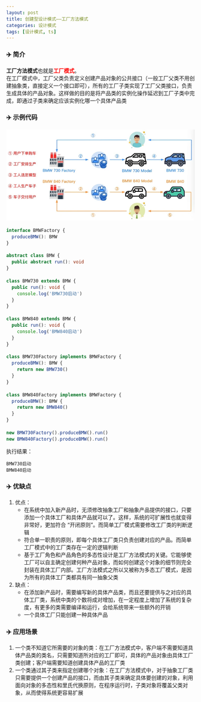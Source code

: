 ```yaml
---
layout: post
title: 创建型设计模式——工厂方法模式
categories: 设计模式
tags: [设计模式, ts]
---
```


### ✈️ 简介
**工厂方法模式**也就是<strong style="color:red">工厂模式</strong>。  
在工厂模式中，工厂父类负责定义创建产品对象的公共接口（一般工厂父类不用创建抽象类，直接定义一个接口即可），所有的工厂子类实现了工厂父类接口，负责生成具体的产品对象。这样做的目的是将产品类的实例化操作延迟到工厂子类中完成，即通过子类来确定应该实例化哪一个具体产品类

### ✈️ 示例代码
![工厂方法](/assets/images/4092436733-07e62fbe35fdaf2e_fix732.webp)
```ts
interface BMWFactory {
  produceBMW(): BMW
}

abstract class BMW {
  public abstract run(): void
}

class BMW730 extends BMW {
  public run(): void {
    console.log('BMW730启动')
  }
}

class BMW840 extends BMW {
  public run(): void {
    console.log('BMW840启动')
  }
}

class BMW730Factory implements BMWFactory {
  produceBMW(): BMW {
    return new BMW730()
  }
}

class BMW840Factory implements BMWFactory {
  produceBMW(): BMW {
    return new BMW840()
  }
}

new BMW730Factory().produceBMW().run()
new BMW840Factory().produceBMW().run()
```
执行结果：
```
BMW730启动
BMW840启动
```

### ✈️ 优缺点
1. 优点：
   * 在系统中加入新产品时，无须修改抽象工厂和抽象产品提供的接口，只要添加一个具体工厂和具体产品就可以了。这样，系统的可扩展性也就变得非常好，更加符合 “开闭原则”。而简单工厂模式需要修改工厂类的判断逻辑
   * 符合单一职责的原则，即每个具体工厂类只负责创建对应的产品。而简单工厂模式中的工厂类存在一定的逻辑判断
   * 基于工厂角色和产品角色的多态性设计是工厂方法模式的关键。它能够使工厂可以自主确定创建何种产品对象，而如何创建这个对象的细节则完全封装在具体工厂内部。工厂方法模式之所以又被称为多态工厂模式，是因为所有的具体工厂类都具有同一抽象父类
2. 缺点：
   * 在添加新产品时，需要编写新的具体产品类，而且还要提供与之对应的具体工厂类，系统中类的个数将成对增加，在一定程度上增加了系统的复杂度，有更多的类需要编译和运行，会给系统带来一些额外的开销
   * 一个具体工厂只能创建一种具体产品
### ✈️ 应用场景
1. 一个类不知道它所需要的对象的类：在工厂方法模式中，客户端不需要知道具体产品类的类名，只需要知道所对应的工厂即可，具体的产品对象由具体工厂类创建；客户端需要知道创建具体产品的工厂类
2. 一个类通过其子类来指定创建哪个对象：在工厂方法模式中，对于抽象工厂类只需要提供一个创建产品的接口，而由其子类来确定具体要创建的对象，利用面向对象的多态性和里氏代换原则，在程序运行时，子类对象将覆盖父类对象，从而使得系统更容易扩展
